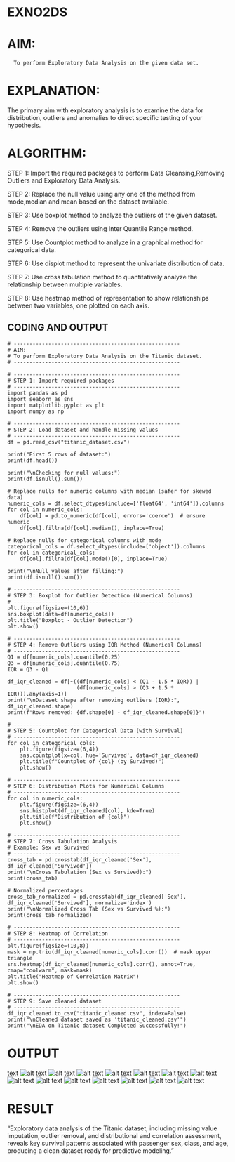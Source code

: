 # EXNO2DS
# AIM:  
      To perform Exploratory Data Analysis on the given data set.
      
# EXPLANATION:
  The primary aim with exploratory analysis is to examine the data for distribution, outliers and anomalies to direct specific testing of your hypothesis.
  
# ALGORITHM:
STEP 1: Import the required packages to perform Data Cleansing,Removing Outliers and Exploratory Data Analysis.

STEP 2: Replace the null value using any one of the method from mode,median and mean based on the dataset available.

STEP 3: Use boxplot method to analyze the outliers of the given dataset.

STEP 4: Remove the outliers using Inter Quantile Range method.

STEP 5: Use Countplot method to analyze in a graphical method for categorical data.

STEP 6: Use displot method to represent the univariate distribution of data.

STEP 7: Use cross tabulation method to quantitatively analyze the relationship between multiple variables.

STEP 8: Use heatmap method of representation to show relationships between two variables, one plotted on each axis.

## CODING AND OUTPUT
```
# -----------------------------------------------------
# AIM:
# To perform Exploratory Data Analysis on the Titanic dataset.
# -----------------------------------------------------

# -----------------------------------------------------
# STEP 1: Import required packages
# -----------------------------------------------------
import pandas as pd
import seaborn as sns
import matplotlib.pyplot as plt
import numpy as np

# -----------------------------------------------------
# STEP 2: Load dataset and handle missing values
# -----------------------------------------------------
df = pd.read_csv("titanic_dataset.csv")

print("First 5 rows of dataset:")
print(df.head())

print("\nChecking for null values:")
print(df.isnull().sum())

# Replace nulls for numeric columns with median (safer for skewed data)
numeric_cols = df.select_dtypes(include=['float64', 'int64']).columns
for col in numeric_cols:
    df[col] = pd.to_numeric(df[col], errors='coerce')  # ensure numeric
    df[col].fillna(df[col].median(), inplace=True)

# Replace nulls for categorical columns with mode
categorical_cols = df.select_dtypes(include=['object']).columns
for col in categorical_cols:
    df[col].fillna(df[col].mode()[0], inplace=True)

print("\nNull values after filling:")
print(df.isnull().sum())

# -----------------------------------------------------
# STEP 3: Boxplot for Outlier Detection (Numerical Columns)
# -----------------------------------------------------
plt.figure(figsize=(10,6))
sns.boxplot(data=df[numeric_cols])
plt.title("Boxplot - Outlier Detection")
plt.show()

# -----------------------------------------------------
# STEP 4: Remove Outliers using IQR Method (Numerical Columns)
# -----------------------------------------------------
Q1 = df[numeric_cols].quantile(0.25)
Q3 = df[numeric_cols].quantile(0.75)
IQR = Q3 - Q1

df_iqr_cleaned = df[~((df[numeric_cols] < (Q1 - 1.5 * IQR)) | 
                      (df[numeric_cols] > (Q3 + 1.5 * IQR))).any(axis=1)]
print("\nDataset shape after removing outliers (IQR):", df_iqr_cleaned.shape)
print(f"Rows removed: {df.shape[0] - df_iqr_cleaned.shape[0]}")

# -----------------------------------------------------
# STEP 5: Countplot for Categorical Data (with Survival)
# -----------------------------------------------------
for col in categorical_cols:
    plt.figure(figsize=(6,4))
    sns.countplot(x=col, hue='Survived', data=df_iqr_cleaned)
    plt.title(f"Countplot of {col} (by Survived)")
    plt.show()

# -----------------------------------------------------
# STEP 6: Distribution Plots for Numerical Columns
# -----------------------------------------------------
for col in numeric_cols:
    plt.figure(figsize=(6,4))
    sns.histplot(df_iqr_cleaned[col], kde=True)
    plt.title(f"Distribution of {col}")
    plt.show()

# -----------------------------------------------------
# STEP 7: Cross Tabulation Analysis
# Example: Sex vs Survived
# -----------------------------------------------------
cross_tab = pd.crosstab(df_iqr_cleaned['Sex'], df_iqr_cleaned['Survived'])
print("\nCross Tabulation (Sex vs Survived):")
print(cross_tab)

# Normalized percentages
cross_tab_normalized = pd.crosstab(df_iqr_cleaned['Sex'], df_iqr_cleaned['Survived'], normalize='index')
print("\nNormalized Cross Tab (Sex vs Survived %):")
print(cross_tab_normalized)

# -----------------------------------------------------
# STEP 8: Heatmap of Correlation
# -----------------------------------------------------
plt.figure(figsize=(10,8))
mask = np.triu(df_iqr_cleaned[numeric_cols].corr())  # mask upper triangle
sns.heatmap(df_iqr_cleaned[numeric_cols].corr(), annot=True, cmap="coolwarm", mask=mask)
plt.title("Heatmap of Correlation Matrix")
plt.show()

# -----------------------------------------------------
# STEP 9: Save cleaned dataset
# -----------------------------------------------------
df_iqr_cleaned.to_csv("titanic_cleaned.csv", index=False)
print("\nCleaned dataset saved as 'titanic_cleaned.csv'")
print("\nEDA on Titanic dataset Completed Successfully!")

```
# OUTPUT
[text](exno2output.txt)
![alt text](ex2(1).png)
![alt text](ex2(2).png)
![alt text](ex2(3).png)
![alt text](ex2(4).png)
![alt text](ex2(5).png)
![alt text](ex2(6).png)
![alt text](ex2(7).png)
![alt text](ex2(8).png)
![alt text](ex2(9).png)
![alt text](ex2(10).png)
![alt text](ex2(11).png)
![alt text](ex2(12).png)
![alt text](ex2(13).png)
![alt text](ex2(14).png)

# RESULT

“Exploratory data analysis of the Titanic dataset, including missing value imputation, outlier removal, and distributional and correlation assessment, reveals key survival patterns associated with passenger sex, class, and age, producing a clean dataset ready for predictive modeling.”